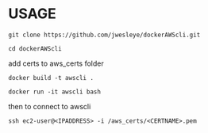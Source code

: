 

# USAGE

`git clone https://github.com/jwesleye/dockerAWScli.git`

`cd dockerAWScli`

add certs to aws_certs folder

`docker build -t awscli .`

`docker run -it awscli bash`

then to connect to awscli

`ssh ec2-user@<IPADDRESS> -i /aws_certs/<CERTNAME>.pem`
